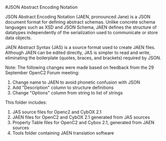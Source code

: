 #JSON Abstract Encoding Notation

JSON Abstract Encoding Notation (JAEN, pronounced Jane) is a JSON document
format for defining abstract schemas.  Unlike concrete schema languages
such as XSD and JSON Schema, JAEN defines the structure of datatypes
independently of the serialization used to communicate or store data objects.

JAEN Abstract Syntax (JAS) is a source format used to create JAEN files.
Although JAEN can be edited directly, JAS is simpler to read and write,
eliminating the boilerplate (quotes, braces, and brackets) required by JSON.

Note: The following changes were made based on feedback from the 29 September
OpenC2 Forum meeting:

1. Change name to JAEN to avoid phonetic confusion with JSON
2. Add "Description" column to structure definitions
3. Change "Options" column from string to list of strings

This folder includes:

1. JAS source files for Openc2 and CybOX 2.1
2. JAEN files for OpenC2 and CybOX 2.1 generated from JAS sources
3. Property Table files for OpenC2 and Cybox 2.1, generated from JAEN sources
4. Tools folder containing JAEN translation software
